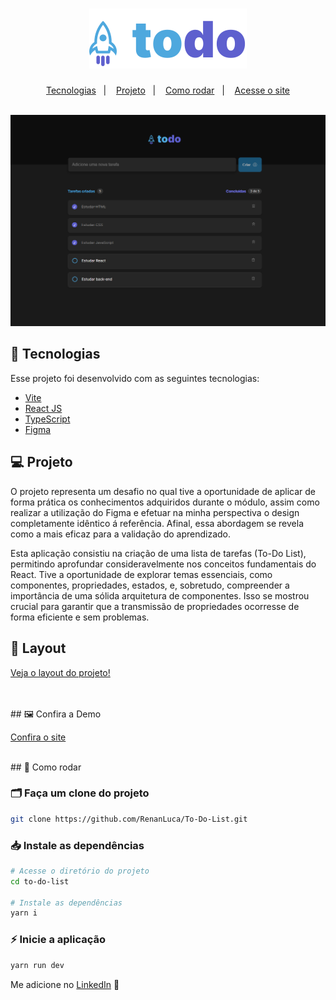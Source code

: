 <h1 align="center">
 <img src="./src/assets/logo.svg" />
</h1>
<p align="center">
  <a href="#-tecnologias">Tecnologias</a>&nbsp;&nbsp;&nbsp;|&nbsp;&nbsp;&nbsp;
  <a href="#-projeto">Projeto</a>&nbsp;&nbsp;&nbsp;|&nbsp;&nbsp;&nbsp;
  <a href="#-como-rodar">Como rodar</a>&nbsp;&nbsp;&nbsp;|&nbsp;&nbsp;&nbsp;
  <a href="https://to-do-list-delta-ashy.vercel.app" target="_blank">Acesse o site</a>
</p>

<br>

<img src="./src/assets/preview.png">



## 🚀 Tecnologias

Esse projeto foi desenvolvido com as seguintes tecnologias:

- [Vite](https://vitejs.dev/)
- [React JS](https://pt-br.reactjs.org/)
- [TypeScript](https://www.typescriptlang.org/)
- [Figma](https://www.figma.com)

## 💻 Projeto

O projeto representa um desafio no qual tive a oportunidade de aplicar de forma prática os conhecimentos adquiridos durante o módulo, assim como realizar a utilização do Figma e efetuar na minha perspectiva o design completamente idêntico á referência. Afinal, essa abordagem se revela como a mais eficaz para a validação do aprendizado.

Esta aplicação consistiu na criação de uma lista de tarefas (To-Do List), permitindo aprofundar consideravelmente nos conceitos fundamentais do React. Tive a oportunidade de explorar temas essenciais, como componentes, propriedades, estados, e, sobretudo, compreender a importância de uma sólida arquitetura de componentes. Isso se mostrou crucial para garantir que a transmissão de propriedades ocorresse de forma eficiente e sem problemas.

## 🧱 Layout
<p> <a href="https://ury1.com/C8FxW" target="_blank"> Veja o layout do projeto! </a> </p>
<br>
<br>
## 🖼 Confira a Demo
<br>
<p> <a href="https://to-do-list-delta-ashy.vercel.app" target="_blank"> Confira o site </a> </p>
<br>
## 🔧 Como rodar

### 🗂 Faça um clone do projeto

```bash
git clone https://github.com/RenanLuca/To-Do-List.git
```

### 📥 Instale as dependências
```bash
# Acesse o diretório do projeto
cd to-do-list

# Instale as dependências
yarn i
```

### ⚡ Inicie a aplicação
```bash
yarn run dev
```

Me adicione no [LinkedIn](https://www.linkedin.com/in/renanLuca/) :wave:
